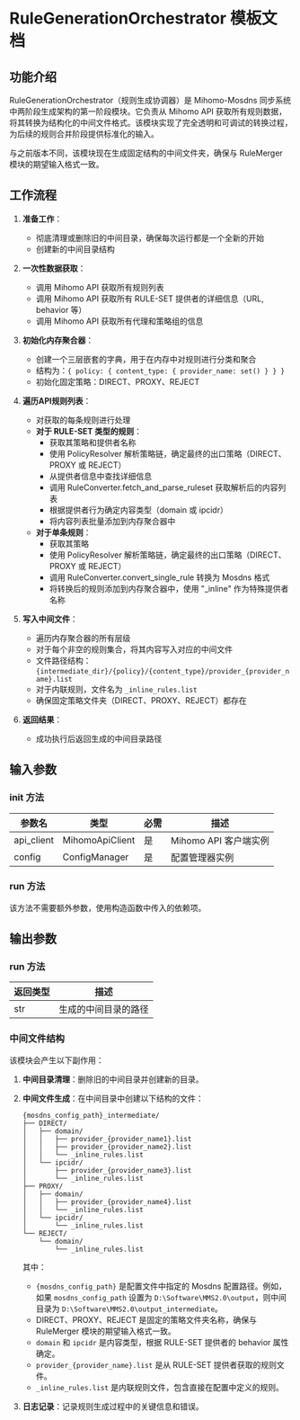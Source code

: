 # RuleGenerationOrchestrator 模板文档

## 功能介绍

RuleGenerationOrchestrator（规则生成协调器）是 Mihomo-Mosdns 同步系统中两阶段生成架构的第一阶段模块。它负责从 Mihomo API 获取所有规则数据，将其转换为结构化的中间文件格式。该模块实现了完全透明和可调试的转换过程，为后续的规则合并阶段提供标准化的输入。

与之前版本不同，该模块现在生成固定结构的中间文件夹，确保与 RuleMerger 模块的期望输入格式一致。

## 工作流程

1. **准备工作**：
   - 彻底清理或删除旧的中间目录，确保每次运行都是一个全新的开始
   - 创建新的中间目录结构

2. **一次性数据获取**：
   - 调用 Mihomo API 获取所有规则列表
   - 调用 Mihomo API 获取所有 RULE-SET 提供者的详细信息（URL, behavior 等）
   - 调用 Mihomo API 获取所有代理和策略组的信息

3. **初始化内存聚合器**：
   - 创建一个三层嵌套的字典，用于在内存中对规则进行分类和聚合
   - 结构为：`{ policy: { content_type: { provider_name: set() } } }`
   - 初始化固定策略：DIRECT、PROXY、REJECT

4. **遍历API规则列表**：
   - 对获取的每条规则进行处理
   - **对于 RULE-SET 类型的规则**：
     - 获取其策略和提供者名称
     - 使用 PolicyResolver 解析策略链，确定最终的出口策略（DIRECT、PROXY 或 REJECT）
     - 从提供者信息中查找详细信息
     - 调用 RuleConverter.fetch_and_parse_ruleset 获取解析后的内容列表
     - 根据提供者行为确定内容类型（domain 或 ipcidr）
     - 将内容列表批量添加到内存聚合器中
   - **对于单条规则**：
     - 获取其策略
     - 使用 PolicyResolver 解析策略链，确定最终的出口策略（DIRECT、PROXY 或 REJECT）
     - 调用 RuleConverter.convert_single_rule 转换为 Mosdns 格式
     - 将转换后的规则添加到内存聚合器中，使用 "_inline" 作为特殊提供者名称

5. **写入中间文件**：
   - 遍历内存聚合器的所有层级
   - 对于每个非空的规则集合，将其内容写入对应的中间文件
   - 文件路径结构：`{intermediate_dir}/{policy}/{content_type}/provider_{provider_name}.list`
   - 对于内联规则，文件名为 `_inline_rules.list`
   - 确保固定策略文件夹（DIRECT、PROXY、REJECT）都存在

6. **返回结果**：
   - 成功执行后返回生成的中间目录路径

## 输入参数

### __init__ 方法

| 参数名 | 类型 | 必需 | 描述 |
|--------|------|------|------|
| api_client | MihomoApiClient | 是 | Mihomo API 客户端实例 |
| config | ConfigManager | 是 | 配置管理器实例 |

### run 方法

该方法不需要额外参数，使用构造函数中传入的依赖项。

## 输出参数

### run 方法

| 返回类型 | 描述 |
|----------|------|
| str | 生成的中间目录的路径 |

### 中间文件结构

该模块会产生以下副作用：

1. **中间目录清理**：删除旧的中间目录并创建新的目录。

2. **中间文件生成**：在中间目录中创建以下结构的文件：
   ```
   {mosdns_config_path}_intermediate/
   ├── DIRECT/
   │   ├── domain/
   │   │   ├── provider_{provider_name1}.list
   │   │   ├── provider_{provider_name2}.list
   │   │   └── _inline_rules.list
   │   └── ipcidr/
   │       ├── provider_{provider_name3}.list
   │       └── _inline_rules.list
   ├── PROXY/
   │   ├── domain/
   │   │   ├── provider_{provider_name4}.list
   │   │   └── _inline_rules.list
   │   └── ipcidr/
   │       └── _inline_rules.list
   └── REJECT/
       └── domain/
           └── _inline_rules.list
   ```
   其中：
   - `{mosdns_config_path}` 是配置文件中指定的 Mosdns 配置路径。例如，如果 `mosdns_config_path` 设置为 `D:\Software\MMS2.0\output`，则中间目录为 `D:\Software\MMS2.0\output_intermediate`。
   - DIRECT、PROXY、REJECT 是固定的策略文件夹名称，确保与 RuleMerger 模块的期望输入格式一致。
   - `domain` 和 `ipcidr` 是内容类型，根据 RULE-SET 提供者的 behavior 属性确定。
   - `provider_{provider_name}.list` 是从 RULE-SET 提供者获取的规则文件。
   - `_inline_rules.list` 是内联规则文件，包含直接在配置中定义的规则。

3. **日志记录**：记录规则生成过程中的关键信息和错误。